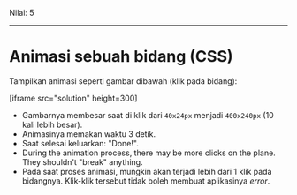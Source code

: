 Nilai: 5

---

# Animasi sebuah bidang (CSS)

Tampilkan animasi seperti gambar dibawah (klik pada bidang):

[iframe src="solution" height=300]

- Gambarnya membesar saat di klik dari `40x24px` menjadi `400x240px` (10 kali lebih besar).
- Animasinya memakan waktu 3 detik.
- Saat selesai keluarkan: "Done!".
- During the animation process, there may be more clicks on the plane. They shouldn't "break" anything.
- Pada saat proses animasi, mungkin akan terjadi lebih dari 1 klik pada bidangnya. Klik-klik tersebut tidak boleh membuat aplikasinya *error*.
